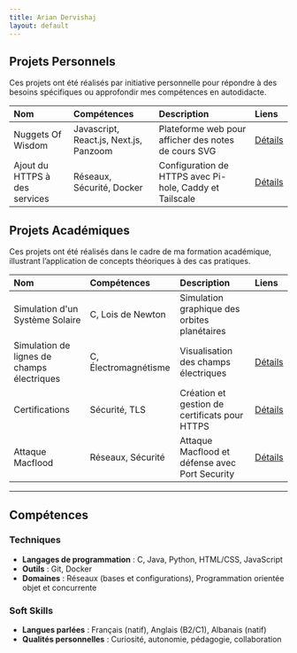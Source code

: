 ```yaml
---
title: Arian Dervishaj
layout: default
---
```


## Projets Personnels

Ces projets ont été réalisés par initiative personnelle pour répondre à des besoins spécifiques ou approfondir mes compétences en autodidacte.

| Nom                           | Compétences                            | Description                                             | Liens                                     |
|:------------------------------|:---------------------------------------|:--------------------------------------------------------|:------------------------------------------|
| Nuggets Of Wisdom             | Javascript, React.js, Next.js, Panzoom | Plateforme web pour afficher des notes de cours SVG     | [Détails](./projets/nuggets-of-wisdom.md) |
| Ajout du HTTPS à des services | Réseaux, Sécurité, Docker              | Configuration de HTTPS avec Pi-hole, Caddy et Tailscale | [Détails](./projets/https-services.md)    |

## Projets Académiques

Ces projets ont été réalisés dans le cadre de ma formation académique, illustrant l’application de concepts théoriques à des cas pratiques.

| Nom                                        | Compétences          | Description                                    | Liens                                   |
|:-------------------------------------------|:---------------------|:-----------------------------------------------|:----------------------------------------|
| Simulation d'un Système Solaire            | C, Lois de Newton    | Simulation graphique des orbites planétaires   | [](./projets/systeme-solaire.md)        |
| Simulation de lignes de champs électriques | C, Électromagnétisme | Visualisation des champs électriques           | [Détails](./projets/ligne-de-champs.md) |
| Certifications                             | Sécurité, TLS        | Création et gestion de certificats pour HTTPS  | [Détails](./labos/cert.md)              |
| Attaque Macflood                           | Réseaux, Sécurité    | Attaque Macflood et défense avec Port Security | [Détails](./labos/macflood.md)          |

---

## Compétences

### Techniques

- **Langages de programmation** : C, Java, Python, HTML/CSS, JavaScript
- **Outils** : Git, Docker
- **Domaines** : Réseaux (bases et configurations), Programmation orientée objet et concurrente

### Soft Skills

- **Langues parlées** : Français (natif), Anglais (B2/C1), Albanais (natif)
- **Qualités personnelles** : Curiosité, autonomie, pédagogie, collaboration

